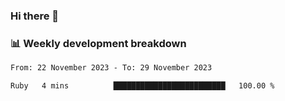 ### Hi there 👋

### 📊 Weekly development breakdown
<!--START_SECTION:waka-->

```txt
From: 22 November 2023 - To: 29 November 2023

Ruby   4 mins          █████████████████████████   100.00 %
```

<!--END_SECTION:waka-->
